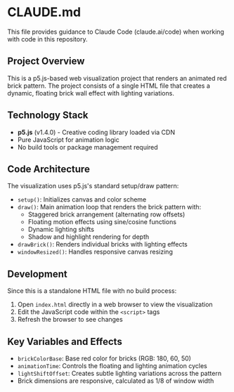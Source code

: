 # CLAUDE.md

This file provides guidance to Claude Code (claude.ai/code) when working with code in this repository.

## Project Overview

This is a p5.js-based web visualization project that renders an animated red brick pattern. The project consists of a single HTML file that creates a dynamic, floating brick wall effect with lighting variations.

## Technology Stack

- **p5.js** (v1.4.0) - Creative coding library loaded via CDN
- Pure JavaScript for animation logic
- No build tools or package management required

## Code Architecture

The visualization uses p5.js's standard setup/draw pattern:

- `setup()`: Initializes canvas and color scheme
- `draw()`: Main animation loop that renders the brick pattern with:
  - Staggered brick arrangement (alternating row offsets)
  - Floating motion effects using sine/cosine functions
  - Dynamic lighting shifts
  - Shadow and highlight rendering for depth
- `drawBrick()`: Renders individual bricks with lighting effects
- `windowResized()`: Handles responsive canvas resizing

## Development

Since this is a standalone HTML file with no build process:

1. Open `index.html` directly in a web browser to view the visualization
2. Edit the JavaScript code within the `<script>` tags
3. Refresh the browser to see changes

## Key Variables and Effects

- `brickColorBase`: Base red color for bricks (RGB: 180, 60, 50)
- `animationTime`: Controls the floating and lighting animation cycles
- `lightShiftOffset`: Creates subtle lighting variations across the pattern
- Brick dimensions are responsive, calculated as 1/8 of window width